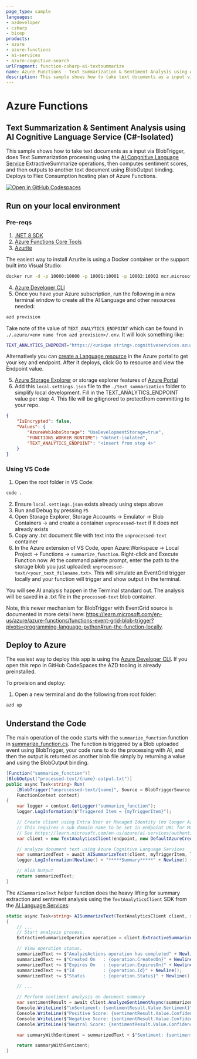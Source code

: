 ```yaml
---
page_type: sample
languages:
- azdeveloper
- csharp
- bicep
products:
- azure
- azure-functions
- ai-services
- azure-cognitive-search
urlFragment: function-csharp-ai-textsummarize
name: Azure Functions - Text Summarization & Sentiment Analysis using AI Cognitive Language Service (C#-Isolated)
description: This sample shows how to take text documents as a input via BlobTrigger, does Text Summarization & Sentiment Score processing using the AI Congnitive Language service, and then outputs to another text document using BlobOutput binding. Deploys to Flex Consumption hosting plan of Azure Functions.
---
```

<!-- YAML front-matter schema: https://review.learn.microsoft.com/en-us/help/contribute/samples/process/onboarding?branch=main#supported-metadata-fields-for-readmemd -->

# Azure Functions
## Text Summarization & Sentiment Analysis using AI Cognitive Language Service (C#-Isolated)

This sample shows how to take text documents as a input via BlobTrigger, does Text Summarization processing using the [AI Congnitive Language Service](https://learn.microsoft.com/en-us/azure/ai-services/language-service/) ExtractiveSummarize operations, then computes sentiment scores, and then outputs to another text document using BlobOutput binding.  Deploys to Flex Consumption hosting plan of Azure Functions.

[![Open in GitHub Codespaces](https://github.com/codespaces/badge.svg)](https://codespaces.new/Azure-Samples/function-csharp-ai-textsummarize)

## Run on your local environment

### Pre-reqs
1) [.NET 8 SDK](https://dotnet.microsoft.com/en-us/download/dotnet/8.0)
2) [Azure Functions Core Tools](https://learn.microsoft.com/en-us/azure/azure-functions/functions-run-local?tabs=v4%2Cmacos%2Ccsharp%2Cportal%2Cbash#install-the-azure-functions-core-tools)
3) [Azurite](https://github.com/Azure/Azurite)

The easiest way to install Azurite is using a Docker container or the support built into Visual Studio:
```bash
docker run -d -p 10000:10000 -p 10001:10001 -p 10002:10002 mcr.microsoft.com/azure-storage/azurite
```
4) [Azure Developer CLI](https://aka.ms/azd)
5) Once you have your Azure subscription, run the following in a new terminal window to create all the AI Language and other resources needed:
```bash
azd provision
```

Take note of the value of `TEXT_ANALYTICS_ENDPOINT` which can be found in `./.azure/<env name from azd provision>/.env`.  It will look something like:
```bash
TEXT_ANALYTICS_ENDPOINT="https://<unique string>.cognitiveservices.azure.com/"
```

Alternatively you can [create a Language resource](https://portal.azure.com/#create/Microsoft.CognitiveServicesTextAnalytics) in the Azure portal to get your key and endpoint. After it deploys, click Go to resource and view the Endpoint value.

5) [Azure Storage Explorer](https://azure.microsoft.com/en-us/products/storage/storage-explorer/) or storage explorer features of [Azure Portal](https://portal.azure.com)
6) Add this `local.settings.json` file to the `./text_summarization` folder to simplify local development.  Fill in the TEXT_ANALYTICS_ENDPOINT value per step 4.  This file will be gitignored to protectfrom committing to your repo.  
```json
{
    "IsEncrypted": false,
    "Values": {
        "AzureWebJobsStorage": "UseDevelopmentStorage=true",
        "FUNCTIONS_WORKER_RUNTIME": "dotnet-isolated",
        "TEXT_ANALYTICS_ENDPOINT": "<insert from step 4>"
    }
}
```

### Using VS Code
1) Open the root folder in VS Code:
```bash
code .
```
2) Ensure `local.settings.json` exists already using steps above
3) Run and Debug by pressing `F5`
4) Open Storage Explorer, Storage Accounts -> Emulator -> Blob Containers -> and create a container `unprocessed-text` if it does not already exists
5) Copy any .txt document file with text into the `unprocessed-text` container
6) In the Azure extension of VS Code, open Azure:Workspace -> Local Project -> Functions -> `summarize_function`.  Right-click and Execute Function now.  At the command palette prompt, enter the path to the storage blob you just uploaded: `unprocessed-text/<your_text_filename.txt>`.  This will simulate an EventGrid trigger locally and your function will trigger and show output in the terminal.  

You will see AI analysis happen in the Terminal standard out.  The analysis will be saved in a .txt file in the `processed-text` blob container.

Note, this newer mechanism for BlobTrigger with EventGrid source is documented in more detail here: https://learn.microsoft.com/en-us/azure/azure-functions/functions-event-grid-blob-trigger?pivots=programming-language-python#run-the-function-locally. 

## Deploy to Azure

The easiest way to deploy this app is using the [Azure Developer CLI](https://aka.ms/azd).  If you open this repo in GitHub CodeSpaces the AZD tooling is already preinstalled.

To provision and deploy:
1) Open a new terminal and do the following from root folder:
```bash
azd up
```

## Understand the Code

The main operation of the code starts with the `summarize_function` function in [summarize_function.cs](./text_summarization/summarize_function.cs).  The function is triggered by a Blob uploaded event using BlobTrigger, your code runs to do the processing with AI, and then the output is returned as another blob file simply by returning a value and using the BlobOutput binding.  

```csharp
[Function("summarize_function")]
[BlobOutput("processed-text/{name}-output.txt")]
public async Task<string> Run(
    [BlobTrigger("unprocessed-text/{name}", Source = BlobTriggerSource.EventGrid)] string myTriggerItem,
    FunctionContext context)
{
    var logger = context.GetLogger("summarize_function");
    logger.LogInformation($"Triggered Item = {myTriggerItem}");

    // Create client using Entra User or Managed Identity (no longer AzureKeyCredential)
    // This requires a sub domain name to be set in endpoint URL for Managed Identity support
    // See https://learn.microsoft.com/en-us/azure/ai-services/authentication#authenticate-with-microsoft-entra-id 
    var client = new TextAnalyticsClient(endpoint, new DefaultAzureCredential());

    // analyze document text using Azure Cognitive Language Services
    var summarizedText = await AISummarizeText(client, myTriggerItem, logger);
    logger.LogInformation(Newline() + "*****Summary*****" + Newline() + summarizedText);

    // Blob Output
    return summarizedText;
}
```

The `AISummarizeText` helper function does the heavy lifting for summary extraction and sentiment analysis using the `TextAnalyticsClient` SDK from the [AI Language Services](https://learn.microsoft.com/en-us/azure/ai-services/language-service/):

```csharp
static async Task<string> AISummarizeText(TextAnalyticsClient client, string document, ILogger logger)
{
    // ...
    // Start analysis process.
    ExtractiveSummarizeOperation operation = client.ExtractiveSummarize(WaitUntil.Completed, batchInput);

    // View operation status.
    summarizedText += $"AnalyzeActions operation has completed" + Newline();
    summarizedText += $"Created On   : {operation.CreatedOn}" + Newline();
    summarizedText += $"Expires On   : {operation.ExpiresOn}" + Newline();
    summarizedText += $"Id           : {operation.Id}" + Newline();
    summarizedText += $"Status       : {operation.Status}" + Newline();

    // ...

    // Perform sentiment analysis on document summary
    var sentimentResult = await client.AnalyzeSentimentAsync(summarizedText);
    Console.WriteLine($"\nSentiment: {sentimentResult.Value.Sentiment}");
    Console.WriteLine($"Positive Score: {sentimentResult.Value.ConfidenceScores.Positive}");
    Console.WriteLine($"Negative Score: {sentimentResult.Value.ConfidenceScores.Negative}");
    Console.WriteLine($"Neutral Score: {sentimentResult.Value.ConfidenceScores.Neutral}");

    var summaryWithSentiment = summarizedText + $"Sentiment: {sentimentResult.Value.Sentiment}" + Newline();

    return summaryWithSentiment;
}

```
